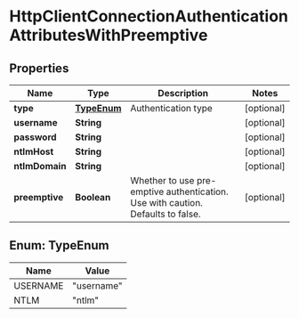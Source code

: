 
# HttpClientConnectionAuthenticationAttributesWithPreemptive

## Properties
Name | Type | Description | Notes
------------ | ------------- | ------------- | -------------
**type** | [**TypeEnum**](#TypeEnum) | Authentication type |  [optional]
**username** | **String** |  |  [optional]
**password** | **String** |  |  [optional]
**ntlmHost** | **String** |  |  [optional]
**ntlmDomain** | **String** |  |  [optional]
**preemptive** | **Boolean** | Whether to use pre-emptive authentication. Use with caution. Defaults to false. |  [optional]


<a name="TypeEnum"></a>
## Enum: TypeEnum
Name | Value
---- | -----
USERNAME | &quot;username&quot;
NTLM | &quot;ntlm&quot;



